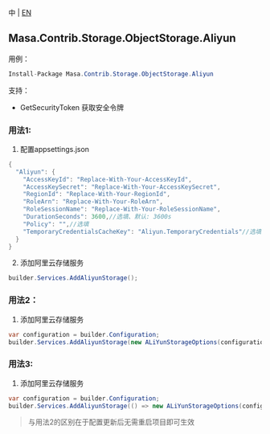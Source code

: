中 | [EN](README.md)

## Masa.Contrib.Storage.ObjectStorage.Aliyun

用例：

```C#
Install-Package Masa.Contrib.Storage.ObjectStorage.Aliyun
```

支持：
* GetSecurityToken 获取安全令牌

### 用法1:

1. 配置appsettings.json
``` C#
{
  "Aliyun": {
    "AccessKeyId": "Replace-With-Your-AccessKeyId",
    "AccessKeySecret": "Replace-With-Your-AccessKeySecret",
    "RegionId": "Replace-With-Your-RegionId",
    "RoleArn": "Replace-With-Your-RoleArn",
    "RoleSessionName": "Replace-With-Your-RoleSessionName",
    "DurationSeconds": 3600,//选填、默认: 3600s
    "Policy": "",//选填
    "TemporaryCredentialsCacheKey": "Aliyun.TemporaryCredentials"//选填、默认: Aliyun.TemporaryCredentials
  }
}
```

2. 添加阿里云存储服务

```C#
builder.Services.AddAliyunStorage();
```

### 用法2：

1. 添加阿里云存储服务

```C#
var configuration = builder.Configuration;
builder.Services.AddAliyunStorage(new ALiYunStorageOptions(configuration["Aliyun:AccessKeyId"], configuration["Aliyun:AccessKeySecret"], configuration["Aliyun:RegionId"], configuration["Aliyun:RoleArn"], configuration["Aliyun:RoleSessionName"]));
```

### 用法3:

1. 添加阿里云存储服务

```C#
var configuration = builder.Configuration;
builder.Services.AddAliyunStorage(() => new ALiYunStorageOptions(configuration["Aliyun:AccessKeyId"], configuration["Aliyun:AccessKeySecret"], configuration["Aliyun:RegionId"], configuration["Aliyun:RoleArn"], configuration["Aliyun:RoleSessionName"]));
```

> 与用法2的区别在于配置更新后无需重启项目即可生效